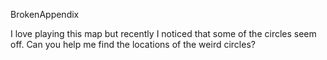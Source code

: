 BrokenAppendix

I love playing this map but recently I noticed that some of the circles seem off. Can you help me find the locations of the weird circles?

